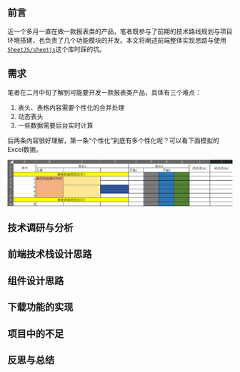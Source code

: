 ## 前言

近一个多月一直在做一款报表类的产品，笔者既参与了前期的技术路线规划与项目环境搭建，也负责了几个功能模块的开发。本文将阐述前端整体实现思路与使用[`SheetJS/sheetjs`](https://github.com/SheetJS/sheetjs)这个库时踩的坑。

## 需求

笔者在二月中旬了解到可能要开发一款报表类产品，具体有三个难点：

1. 表头、表格内容需要个性化的合并处理
2. 动态表头
3. 一些数据需要后台实时计算

后两条内容很好理解，第一条“个性化”到底有多个性化呢？可以看下面模拟的Excel数据。

![报表demo](https://raw.githubusercontent.com/ivestszheng/images-store/master/img/20220425222404.png)

## 技术调研与分析

## 前端技术栈设计思路

## 组件设计思路

## 下载功能的实现

## 项目中的不足

## 反思与总结

